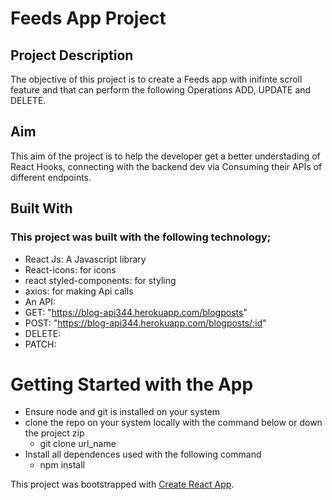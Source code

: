 # Feeds App Project

## Project Description
The objective of this project is to create a Feeds app with inifinte scroll feature and that can perform the following Operations ADD, UPDATE and DELETE.

## Aim
This aim of the project is to help the developer get a better understading of React Hooks, connecting with the backend dev via Consuming their APIs of different endpoints.

## Built With
### This project was built with the following technology;
 * React Js: A Javascript library
 * React-icons: for icons
 * react styled-components: for styling 
 * axios: for making Api calls
 * An API: 
 * GET: "https://blog-api344.herokuapp.com/blogposts" 
 * POST: "https://blog-api344.herokuapp.com/blogposts/:id" 
 * DELETE:
 * PATCH:


# Getting Started with the App

* Ensure node and git is installed on your system
* clone the repo on your system locally with the command below or down the project zip
  - git clone url_name
* Install all dependences used with the following command
  - npm install


This project was bootstrapped with [Create React App](https://github.com/facebook/create-react-app).


